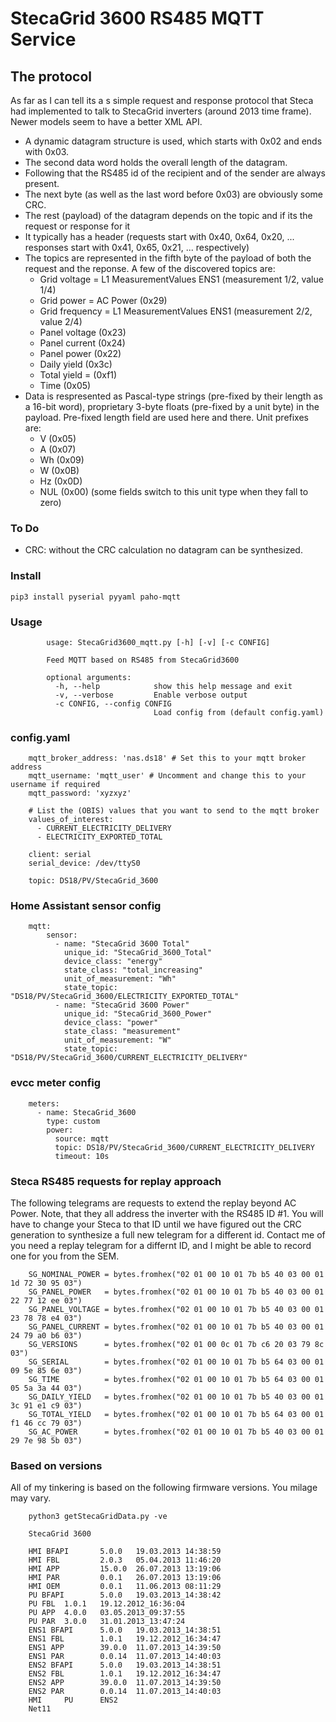 # StecaGrid 3600 RS485 MQTT Service

## The protocol

As far as I can tell its a s simple request and response protocol that Steca had implemented to talk to StecaGrid inverters (around 2013 time frame). Newer models seem to have a better XML API.
- A dynamic datagram structure is used, which starts with 0x02 and ends with 0x03.
- The second data word holds the overall length of the datagram.
- Following that the RS485 id of the recipient and of the sender are always present.
- The next byte (as well as the last word before 0x03) are obviously some CRC.
- The rest (payload) of the datagram depends on the topic and if its the request or response for it
- It typically has a header (requests start with 0x40, 0x64, 0x20, ... responses start with 0x41, 0x65, 0x21, ... respectively)
- The topics are represented in the fifth byte of the payload of both the request and the reponse. A few of the discovered topics are:
  - Grid voltage = L1 MeasurementValues ENS1 (measurement 1/2, value 1/4)
  - Grid power = AC Power (0x29)
  - Grid frequency = L1 MeasurementValues ENS1 (measurement 2/2, value 2/4)
  - Panel voltage (0x23)
  - Panel current (0x24)
  - Panel power (0x22)
  - Daily yield (0x3c)
  - Total yield = (0xf1)
  - Time (0x05)
- Data is respresented as Pascal-type strings (pre-fixed by their length as a 16-bit word), proprietary 3-byte floats (pre-fixed by a unit byte) in the payload. Pre-fixed length field are used here and there. Unit prefixes are:
  - V (0x05)
  - A (0x07)
  - Wh (0x09)
  - W (0x0B)
  - Hz (0x0D)
  - NUL (0x00) (some fields switch to this unit type when they fall to zero)
 
### To Do
- CRC: without the CRC calculation no datagram can be synthesized.

### Install
    pip3 install pyserial pyyaml paho-mqtt

### Usage
			usage: StecaGrid3600_mqtt.py [-h] [-v] [-c CONFIG]

			Feed MQTT based on RS485 from StecaGrid3600

			optional arguments:
			  -h, --help            show this help message and exit
			  -v, --verbose         Enable verbose output
			  -c CONFIG, --config CONFIG
									Load config from (default config.yaml)

### config.yaml
        mqtt_broker_address: 'nas.ds18' # Set this to your mqtt broker address
        mqtt_username: 'mqtt_user' # Uncomment and change this to your username if required
        mqtt_password: 'xyzxyz'

        # List the (OBIS) values that you want to send to the mqtt broker
        values_of_interest:
          - CURRENT_ELECTRICITY_DELIVERY
          - ELECTRICITY_EXPORTED_TOTAL

        client: serial
        serial_device: /dev/ttyS0

        topic: DS18/PV/StecaGrid_3600

### Home Assistant sensor config
        mqtt:
            sensor:
              - name: "StecaGrid 3600 Total"
                unique_id: "StecaGrid_3600_Total"
                device_class: "energy"
                state_class: "total_increasing"
                unit_of_measurement: "Wh"
                state_topic: "DS18/PV/StecaGrid_3600/ELECTRICITY_EXPORTED_TOTAL"
              - name: "StecaGrid 3600 Power"
                unique_id: "StecaGrid_3600_Power"
                device_class: "power"
                state_class: "measurement"
                unit_of_measurement: "W"
                state_topic: "DS18/PV/StecaGrid_3600/CURRENT_ELECTRICITY_DELIVERY"

### evcc meter config
        meters:
          - name: StecaGrid_3600
            type: custom
            power:
              source: mqtt
              topic: DS18/PV/StecaGrid_3600/CURRENT_ELECTRICITY_DELIVERY
              timeout: 10s

### Steca RS485 requests for replay approach
The following telegrams are requests to extend the replay beyond AC Power. Note, that they all address the inverter with the RS485 ID #1. You will have to change your Steca to that ID until we have figured out the CRC generation to synthesize a full new telegram for a different id. Contact me of you need a replay telegram for a differnt ID, and I might be able to record one for you from the SEM.

        SG_NOMINAL_POWER = bytes.fromhex("02 01 00 10 01 7b b5 40 03 00 01 1d 72 30 95 03")
        SG_PANEL_POWER   = bytes.fromhex("02 01 00 10 01 7b b5 40 03 00 01 22 77 12 ee 03")
        SG_PANEL_VOLTAGE = bytes.fromhex("02 01 00 10 01 7b b5 40 03 00 01 23 78 78 e4 03")
        SG_PANEL_CURRENT = bytes.fromhex("02 01 00 10 01 7b b5 40 03 00 01 24 79 a0 b6 03")
        SG_VERSIONS      = bytes.fromhex("02 01 00 0c 01 7b c6 20 03 79 8c 03")
        SG_SERIAL        = bytes.fromhex("02 01 00 10 01 7b b5 64 03 00 01 09 5e 85 6e 03")
        SG_TIME          = bytes.fromhex("02 01 00 10 01 7b b5 64 03 00 01 05 5a 3a 44 03")
        SG_DAILY_YIELD   = bytes.fromhex("02 01 00 10 01 7b b5 40 03 00 01 3c 91 e1 c9 03")
        SG_TOTAL_YIELD   = bytes.fromhex("02 01 00 10 01 7b b5 64 03 00 01 f1 46 cc 79 03")
        SG_AC_POWER      = bytes.fromhex("02 01 00 10 01 7b b5 40 03 00 01 29 7e 98 5b 03")

### Based on versions
All of my tinkering is based on the following firmware versions. You milage may vary.

		python3 getStecaGridData.py -ve

		StecaGrid 3600

		HMI BFAPI       5.0.0   19.03.2013 14:38:59
		HMI FBL         2.0.3   05.04.2013 11:46:20
		HMI APP         15.0.0  26.07.2013 13:19:06
		HMI PAR         0.0.1   26.07.2013 13:19:06
		HMI OEM         0.0.1   11.06.2013 08:11:29
		PU BFAPI        5.0.0   19.03.2013_14:38:42
		PU FBL  1.0.1   19.12.2012_16:36:04
		PU APP  4.0.0   03.05.2013_09:37:55
		PU PAR  3.0.0   31.01.2013_13:47:24
		ENS1 BFAPI      5.0.0   19.03.2013_14:38:51
		ENS1 FBL        1.0.1   19.12.2012_16:34:47
		ENS1 APP        39.0.0  11.07.2013_14:39:50
		ENS1 PAR        0.0.14  11.07.2013_14:40:03
		ENS2 BFAPI      5.0.0   19.03.2013_14:38:51
		ENS2 FBL        1.0.1   19.12.2012_16:34:47
		ENS2 APP        39.0.0  11.07.2013_14:39:50
		ENS2 PAR        0.0.14  11.07.2013_14:40:03
		HMI     PU      ENS2
		Net11
